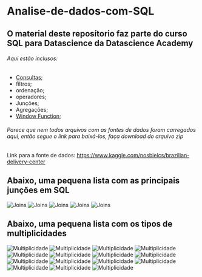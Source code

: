 # Analise-de-dados-com-SQL
## O material deste reposítorio faz parte do curso SQL para Datascience da Datascience Academy
###### Aqui estão inclusos:
- [Consultas](../28fcce3efd3f8703d89741fa1fe8fb33efa6e1eb/Inspe%C3%A7%C3%A3o%20de%20navios/script02-querys.sql);
- filtros;
- ordenação;
- operadores;
- Junções;
- Agregações;
- [Window Function](../main/bikes/script02-queries.sql);

###### Parece que nem todos arquivos com as fontes de dados foram carregados aqui, então segue o link para baixá-los, faça download do arquivo zip
Link para a fonte de dados:
https://www.kaggle.com/nosbielcs/brazilian-delivery-center

## Abaixo, uma pequena lista com as principais junções em SQL

![Joins](../main/img/Slide2.jpg?raw=true)
![Joins](../main/img/Slide3.jpg?raw=true)
![Joins](../main/img/Slide4.jpg?raw=true)
![Joins](../main/img/Slide5.jpg?raw=true)
![Joins](../main/img/Slide6.jpg?raw=true)

## Abaixo, uma pequena lista com os tipos de multiplicidades

![Multiplicidade](../main/img/Multiplicidade/Slide2.jpg)
![Multiplicidade](../main/img/Multiplicidade/Slide3.jpg)
![Multiplicidade](../main/img/Multiplicidade/Slide4.jpg)
![Multiplicidade](../main/img/Multiplicidade/Slide5.jpg)
![Multiplicidade](../main/img/Multiplicidade/Slide6.jpg)
![Multiplicidade](../main/img/Multiplicidade/Slide7.jpg)
![Multiplicidade](../main/img/Multiplicidade/Slide8.jpg)
![Multiplicidade](../main/img/Multiplicidade/Slide9.jpg)
![Multiplicidade](../main/img/Multiplicidade/Slide10.jpg)
![Multiplicidade](../main/img/Multiplicidade/Slide11.jpg)
![Multiplicidade](../main/img/Multiplicidade/Slide12.jpg)
![Multiplicidade](../main/img/Multiplicidade/Slide13.jpg)
![Multiplicidade](../main/img/Multiplicidade/Slide14.jpg)
![Multiplicidade](../main/img/Multiplicidade/Slide15.jpg)
![Multiplicidade](../main/img/Multiplicidade/Slide16.jpg)

